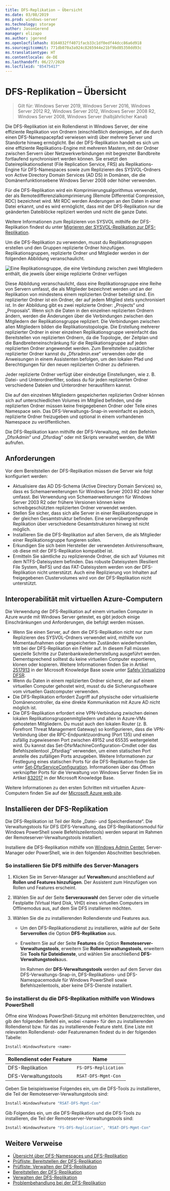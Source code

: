 ```yaml
---
title: DFS-Replikation – Übersicht
ms.date: 03/08/2019
ms.prod: windows-server
ms.technology: storage
author: JasonGerend
manager: elizapo
ms.author: jgerend
ms.openlocfilehash: 8164032ff4071facb33c1df0edf44dcc86a6d918
ms.sourcegitcommit: 771db070a3a924c8265944e21bf9bd85350dd93c
ms.translationtype: HT
ms.contentlocale: de-DE
ms.lasthandoff: 06/27/2020
ms.locfileid: "85475417"
---
```

# <a name="dfs-replication-overview"></a>DFS-Replikation – Übersicht

> Gilt für: Windows Server 2019, Windows Server 2016, Windows Server 2012 R2, Windows Server 2012, Windows Server 2008 R2, Windows Server 2008, Windows Server (halbjährlicher Kanal)

Die DFS-Replikation ist ein Rollendienst in Windows Server, der eine effiziente Replikation von Ordnern (einschließlich denjenigen, auf die durch einen DFS-Namespacepfad verwiesen wird) über mehrere Server und Standorte hinweg ermöglicht. Bei der DFS-Replikation handelt es sich um eine effiziente Replikations-Engine mit mehreren Mastern, mit der Ordner zwischen Servern über Netzwerkverbindungen mit begrenzter Bandbreite fortlaufend synchronisiert werden können. Sie ersetzt den Dateireplikationsdienst (File Replication Service, FRS) als Replikations-Engine für DFS-Namespaces sowie zum Replizieren des SYSVOL-Ordners von Active Directory Domain Services (AD DS) in Domänen, die die Domänenfunktionsebene Windows Server 2008 oder höher verwenden.

Für die DFS-Replikation wird ein Komprimierungsalgorithmus verwendet, der als Remotedifferenzialkomprimierung (Remote Differential Compression, RDC) bezeichnet wird. Mit RDC werden Änderungen an den Daten in einer Datei erkannt, und es wird ermöglicht, dass mit der DFS-Replikation nur die geänderten Dateiblöcke repliziert werden und nicht die ganze Datei.

Weitere Informationen zum Replizieren von SYSVOL mithilfe der DFS-Replikation findest du unter [Migrieren der SYSVOL-Replikation zur DFS-Replikation](migrate-sysvol-to-dfsr.md).

Um die DFS-Replikation zu verwenden, musst du Replikationsgruppen erstellen und den Gruppen replizierte Ordner hinzufügen. Replikationsgruppen, replizierte Ordner und Mitglieder werden in der folgenden Abbildung veranschaulicht.

![Eine Replikationsgruppe, die eine Verbindung zwischen zwei Mitgliedern enthält, die jeweils über einige replizierte Ordner verfügen](media/dfsr-overview.gif)

Diese Abbildung veranschaulicht, dass eine Replikationsgruppe eine Reihe von Servern umfasst, die als Mitglieder bezeichnet werden und an der Replikation von mindestens einem replizierten Ordner beteiligt sind. Ein replizierter Ordner ist ein Ordner, der auf jedem Mitglied stets synchronisiert ist. In der Abbildung gibt es zwei replizierte Ordner: „Projects“ und „Proposals“. Wenn sich die Daten in den einzelnen replizierten Ordnern ändern, werden die Änderungen über die Verbindungen zwischen den Mitgliedern der Replikationsgruppe repliziert. Die Verbindungen zwischen allen Mitgliedern bilden die Replikationstopologie.
Die Erstellung mehrerer replizierter Ordner in einer einzelnen Replikationsgruppe vereinfacht das Bereitstellen von replizierten Ordnern, da die Topologie, der Zeitplan und die Bandbreiteneinschränkung für die Replikationsgruppe auf jeden replizierten Ordner angewendet werden. Zum Bereitstellen zusätzlicher replizierter Ordner kannst du „Dfsradmin.exe“ verwenden oder die Anweisungen in einem Assistenten befolgen, um den lokalen Pfad und Berechtigungen für den neuen replizierten Ordner zu definieren.

Jeder replizierte Ordner verfügt über eindeutige Einstellungen, wie z. B. Datei- und Unterordnerfilter, sodass du für jeden replizierten Ordner verschiedene Dateien und Unterordner herausfiltern kannst.

Die auf den einzelnen Mitgliedern gespeicherten replizierten Ordner können sich auf unterschiedlichen Volumes im Mitglied befinden, und die replizierten Ordner müssen keine freigegebenen Ordner oder Teile eines Namespace sein. Das DFS-Verwaltungs-Snap-in vereinfacht es jedoch, replizierte Ordner freizugeben und optional in einem vorhandenen Namespace zu veröffentlichen.

Die DFS-Replikation kann mithilfe der DFS-Verwaltung, mit den Befehlen „DfsrAdmin“ und „Dfsrdiag“ oder mit Skripts verwaltet werden, die WMI aufrufen.

## <a name="requirements"></a>Anforderungen

Vor dem Bereitstellen der DFS-Replikation müssen die Server wie folgt konfiguriert werden:

- Aktualisiere das AD DS-Schema (Active Directory Domain Services) so, dass es Schemaerweiterungen für Windows Server 2003 R2 oder höher umfasst. Bei Verwendung von Schemaerweiterungen für Windows Server 2003 R2 oder frühere Versionen können keine schreibgeschützten replizierten Ordner verwendet werden.
- Stellen Sie sicher, dass sich alle Server in einer Replikationsgruppe in der gleichen Gesamtstruktur befinden. Eine serverübergreifende Replikation über verschiedene Gesamtstrukturen hinweg ist nicht möglich.
- Installieren Sie die DFS-Replikation auf allen Servern, die als Mitglieder einer Replikationsgruppe fungieren sollen.
- Erkundigen Sie sich beim Hersteller der verwendeten Antivirensoftware, ob diese mit der DFS-Replikation kompatibel ist.
- Ermitteln Sie sämtliche zu replizierende Ordner, die sich auf Volumes mit dem NTFS-Dateisystem befinden. Das robuste Dateisystem (Resilient File System, ReFS) und das FAT-Dateisystem werden von der DFS-Replikation nicht unterstützt. Auch eine Replizierung von Inhalten auf freigegebenen Clustervolumes wird von der DFS-Replikation nicht unterstützt.

## <a name="interoperability-with-azure-virtual-machines"></a>Interoperabilität mit virtuellen Azure-Computern

Die Verwendung der DFS-Replikation auf einem virtuellen Computer in Azure wurde mit Windows Server getestet, es gibt jedoch einige Einschränkungen und Anforderungen, die befolgt werden müssen.

- Wenn Sie einen Server, auf dem die DFS-Replikation nicht nur zum Replizieren des SYSVOL-Ordners verwendet wird, mithilfe von Momentaufnahmen oder gespeicherten Zuständen wiederherstellen, tritt bei der DFS-Replikation ein Fehler auf. In diesem Fall müssen spezielle Schritte zur Datenbankwiederherstellung ausgeführt werden. Dementsprechend solltest du keine virtuellen Computer exportieren, klonen oder kopieren. Weitere Informationen finden Sie in Artikel [2517913](https://support.microsoft.com/kb/2517913) in der Microsoft Knowledge Base sowie unter [Safely Virtualizing DFSR](https://blogs.technet.microsoft.com/filecab/2013/04/05/safely-virtualizing-dfsr/).
- Wenn du Daten in einem replizierten Ordner sicherst, der auf einem virtuellen Computer gehostet wird, musst du die Sicherungssoftware vom virtuellen Gastcomputer verwenden.
- Die DFS-Replikation erfordert Zugriff auf physische oder virtualisierte Domänencontroller, da eine direkte Kommunikation mit Azure AD nicht möglich ist.
- Die DFS-Replikation erfordert eine VPN-Verbindung zwischen deinen lokalen Replikationsgruppenmitgliedern und allen in Azure-VMs gehosteten Mitgliedern. Du musst auch den lokalen Router (z. B. Forefront Threat Management Gateway) so konfigurieren, dass die VPN-Verbindung über die RPC-Endpunktzuordnung (Port 135) und einen zufällig zugewiesenen Port zwischen 49152 und 65535 weitergeleitet wird. Du kannst das Set-DfsrMachineConfiguration-Cmdlet oder das Befehlszeilentool „Dfsrdiag“ verwenden, um einen statischen Port anstelle des zufälligen Ports anzugeben. Weitere Informationen zur Festlegung eines statischen Ports für die DFS-Replikation finden Sie unter [Set-DfsrServiceConfiguration](https://docs.microsoft.com/powershell/module/dfsr/set-dfsrserviceconfiguration). Informationen über das Öffnen verknüpfter Ports für die Verwaltung von Windows Server finden Sie im Artikel [832017](https://support.microsoft.com/kb/832017) in der Microsoft Knowledge Base.

Weitere Informationen zu den ersten Schritten mit virtuellen Azure-Computern finden Sie auf der [Microsoft Azure web site](https://docs.microsoft.com/azure/virtual-machines/).

## <a name="installing-dfs-replication"></a>Installieren der DFS-Replikation

Die DFS-Replikation ist Teil der Rolle „Datei- und Speicherdienste“. Die Verwaltungstools für DFS (DFS-Verwaltung, das DFS-Replikationsmodul für Windows PowerShell sowie Befehlszeilentools) werden separat im Rahmen der Remoteserver-Verwaltungstools installiert.

Installiere die DFS-Replikation mithilfe von [Windows Admin Center](../../manage/windows-admin-center/understand/windows-admin-center.md), Server-Manager oder PowerShell, wie in den folgenden Abschnitten beschrieben.

### <a name="to-install-dfs-by-using-server-manager"></a>So installieren Sie DFS mithilfe des Server-Managers

1. Klicken Sie im Server-Manager auf **Verwalten**und anschließend auf **Rollen und Features hinzufügen**. Der Assistent zum Hinzufügen von Rollen und Features erscheint.

2. Wählen Sie auf der Seite **Serverauswahl** den Server oder die virtuelle Festplatte (Virtual Hard Disk, VHD) eines virtuellen Computers im Offlinemodus aus, auf dem Sie DFS installieren möchten.

3. Wählen Sie die zu installierenden Rollendienste und Features aus.

    - Um den DFS-Replikationsdienst zu installieren, wähle auf der Seite **Serverrollen** die Option **DFS-Replikation** aus.

    - Erweitern Sie auf der Seite **Features** die Option **Remoteserver-Verwaltungstools**, erweitern Sie **Rollenverwaltungstools**, erweitern Sie **Tools für Dateidienste**, und wählen Sie anschließend **DFS-Verwaltungstools**aus.

         Im Rahmen der **DFS-Verwaltungstools** werden auf dem Server das DFS-Verwaltungs-Snap-in, DFS-Replikations- und DFS-Namespacemodule für Windows PowerShell sowie Befehlszeilentools, aber keine DFS-Dienste installiert.

### <a name="to-install-dfs-replication-by-using-windows-powershell"></a>So installierst du die DFS-Replikation mithilfe von Windows PowerShell

Öffne eine Windows PowerShell-Sitzung mit erhöhten Benutzerrechten, und gib den folgenden Befehl ein, wobei <name\> für den zu installierenden Rollendienst bzw. für das zu installierende Feature steht. Eine Liste mit relevanten Rollendienst- oder Featurenamen findest du in der folgenden Tabelle:

```PowerShell
Install-WindowsFeature <name>
```

|Rollendienst oder Feature|Name|
|---|---|
|DFS-Replikation|`FS-DFS-Replication`|
|DFS-Verwaltungstools|`RSAT-DFS-Mgmt-Con`|

Geben Sie beispielsweise Folgendes ein, um die DFS-Tools zu installieren, die Teil der Remoteserver-Verwaltungstools sind:

```PowerShell
Install-WindowsFeature "RSAT-DFS-Mgmt-Con"
```

Gib Folgendes ein, um die DFS-Replikation und die DFS-Tools zu installieren, die Teil der Remoteserver-Verwaltungstools sind:

```PowerShell
Install-WindowsFeature "FS-DFS-Replication", "RSAT-DFS-Mgmt-Con"
```

## <a name="additional-references"></a>Weitere Verweise

- [Übersicht über DFS-Namespaces und DFS-Replikation](https://docs.microsoft.com/previous-versions/windows/it-pro/windows-server-2012-R2-and-2012/jj127250(v%3dws.11))
- [Prüfliste: Bereitstellen der DFS-Replikation](https://docs.microsoft.com/previous-versions/windows/it-pro/windows-server-2008-R2-and-2008/cc772201(v%3dws.11))
- [Prüfliste: Verwalten der DFS-Replikation](https://docs.microsoft.com/previous-versions/windows/it-pro/windows-server-2008-R2-and-2008/cc755035(v%3dws.11))
- [Bereitstellen der DFS-Replikation](https://docs.microsoft.com/previous-versions/windows/it-pro/windows-server-2008-R2-and-2008/cc770925(v%3dws.11))
- [Verwalten der DFS-Replikation](https://docs.microsoft.com/previous-versions/windows/it-pro/windows-server-2008-R2-and-2008/cc770925(v%3dws.11))
- [Problembehandlung bei der DFS-Replikation](https://docs.microsoft.com/previous-versions/windows/it-pro/windows-server-2008-R2-and-2008/cc732802(v%3dws.11))
